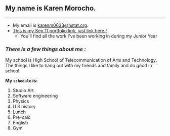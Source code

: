  ## My name is Karen Morocho.   
 ---
* My email is karenm0633@hstat.org.
 *  [This is my Sep 11 portfolio link, just link here !]( https://sites.google.com/a/hstat.org/karenm0633sep11/)
    *   You'll find all the work I've been working in  during my Junior Year
   ### _There is a few things about me :_  
My school is High School of Telecommunication of Arts and Technology.
The things I like to hang out with my friends and family and do good in school.

**My ```schedule``` is:**
1. Studio Art
2. Software engineering
3. Physics
4. U.S history
5. Lunch
6. Pre-calc  
7. English
8. Gym